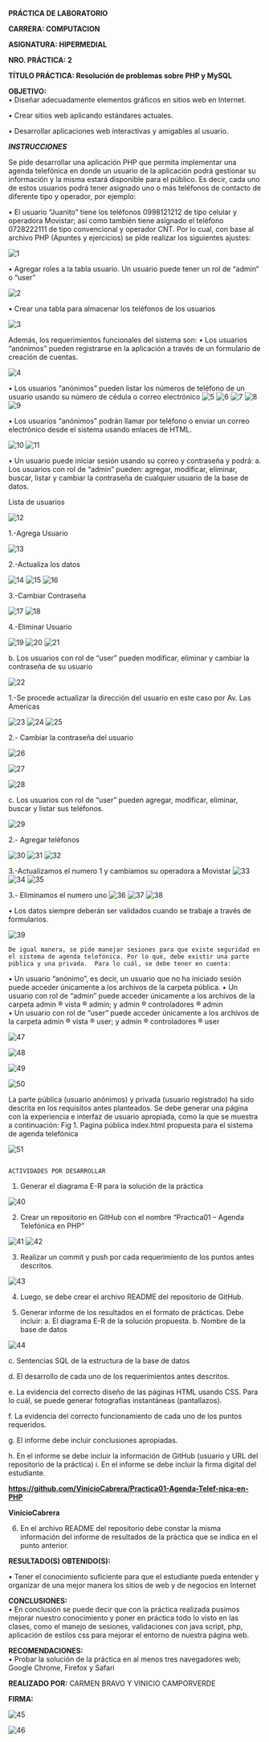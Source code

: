 
**PRÁCTICA DE LABORATORIO**
 
 
**CARRERA: COMPUTACION**

**ASIGNATURA: HIPERMEDIAL**

**NRO. PRÁCTICA: 	2**

**TÍTULO PRÁCTICA: Resolución de problemas sobre PHP y MySQL** 
 
**OBJETIVO:**  
•	Diseñar adecuadamente elementos gráficos en sitios web en Internet. 

•	Crear sitios web aplicando estándares actuales. 

•	Desarrollar aplicaciones web interactivas y amigables al usuario. 

***INSTRUCCIONES***  
                                                                              
                                                                              
Se pide desarrollar una aplicación PHP que permita implementar una agenda telefónica en donde un usuario de la aplicación podrá gestionar su información y la misma estará disponible para el público. Es decir, cada uno de estos usuarios podrá tener asignado uno o más teléfonos de contacto de diferente tipo y operador, por ejemplo: 

•	El usuario “Juanito” tiene los teléfonos 0998121212 de tipo celular y operadora Movistar; así como también tiene asignado el teléfono 0728222111 de tipo convencional y operador CNT. 
Por lo cual, con base al archivo PHP (Apuntes y ejercicios) se pide realizar los siguientes ajustes: 

![1](https://user-images.githubusercontent.com/49033767/119548275-a7cf8200-bd5b-11eb-858d-aa1a9db7dc4f.png)

• Agregar roles a la tabla usuario. Un usuario puede tener un rol de “admin” o “user”

 ![2](https://user-images.githubusercontent.com/49033767/119548379-c9c90480-bd5b-11eb-890e-660d848a164b.png)

•	Crear una tabla para almacenar los teléfonos de los usuarios 

 ![3](https://user-images.githubusercontent.com/49033767/119548380-ca619b00-bd5b-11eb-87e0-86ac16378116.png)
 
Además, los requerimientos funcionales del sistema son: 
•	Los usuarios “anónimos” pueden registrarse en la aplicación a través de un formulario de creación de cuentas. 

 ![4](https://user-images.githubusercontent.com/49033767/119548382-ca619b00-bd5b-11eb-9075-769c95701842.png)

•	Los usuarios “anónimos”  pueden listar los números de teléfono de un usuario usando su número de cédula o correo electrónico 
 ![5](https://user-images.githubusercontent.com/49033767/119548384-cafa3180-bd5b-11eb-94f7-5ce78c01c45d.png)
![6](https://user-images.githubusercontent.com/49033767/119548386-cafa3180-bd5b-11eb-9f31-1e7da7449704.png)
![7](https://user-images.githubusercontent.com/49033767/119548388-cb92c800-bd5b-11eb-95af-cb2b959257c2.png)
![8](https://user-images.githubusercontent.com/49033767/119548390-cb92c800-bd5b-11eb-842c-3e2e32807941.png)
![9](https://user-images.githubusercontent.com/49033767/119548393-cc2b5e80-bd5b-11eb-9a37-d02f2dab4c95.png)
 
•	Los usuarios “anónimos” podrán llamar por teléfono o enviar un correo electrónico desde el sistema usando enlaces de HTML. 
 
 ![10](https://user-images.githubusercontent.com/49033767/119548396-ccc3f500-bd5b-11eb-8993-78419c15f1e1.png)
![11](https://user-images.githubusercontent.com/49033767/119548398-ccc3f500-bd5b-11eb-83ea-7c47c9ba1fd5.png)
 
•	Un usuario puede iniciar sesión usando su correo y contraseña y podrá: 
a.	Los usuarios con rol de “admin” pueden: agregar, modificar, eliminar, buscar, listar  y cambiar la contraseña de cualquier usuario de la base de datos. 

Lista de usuarios

 ![12](https://user-images.githubusercontent.com/49033767/119548400-cd5c8b80-bd5b-11eb-9643-47db793de9be.png)


1.-Agrega Usuario

 ![13](https://user-images.githubusercontent.com/49033767/119548402-cdf52200-bd5b-11eb-9c5b-1caaaba4d05f.png)
 
2.-Actualiza los datos
 
 ![14](https://user-images.githubusercontent.com/49033767/119548409-cdf52200-bd5b-11eb-8ede-8b145a0cb271.png)
![15](https://user-images.githubusercontent.com/49033767/119548410-ce8db880-bd5b-11eb-8190-0354521153e3.png)
![16](https://user-images.githubusercontent.com/49033767/119548412-ce8db880-bd5b-11eb-9da2-be1665ba38dd.png)
 
3.-Cambiar Contraseña

 ![17](https://user-images.githubusercontent.com/49033767/119548414-cf264f00-bd5b-11eb-9bd0-0df8edcdad02.png)
![18](https://user-images.githubusercontent.com/49033767/119548419-cf264f00-bd5b-11eb-98bf-b99e556f7b16.png)
 
4.-Eliminar Usuario
 
 ![19](https://user-images.githubusercontent.com/49033767/119548420-cf264f00-bd5b-11eb-9a53-549be3111d1a.png)
![20](https://user-images.githubusercontent.com/49033767/119548422-cfbee580-bd5b-11eb-8cc1-d08958f5d7f8.png)
![21](https://user-images.githubusercontent.com/49033767/119548425-cfbee580-bd5b-11eb-9371-6dfcac831e36.png)
 
 
b.	Los usuarios con rol de “user” pueden modificar, eliminar y cambiar la contraseña de su usuario

  ![22](https://user-images.githubusercontent.com/49033767/119548426-d0577c00-bd5b-11eb-8322-3a531c76b8ff.png)

1.-Se procede actualizar la dirección del usuario en este caso por Av. Las Americas
 
 ![23](https://user-images.githubusercontent.com/49033767/119548427-d0577c00-bd5b-11eb-9b45-0bf8fe6f41ae.png)
![24](https://user-images.githubusercontent.com/49033767/119548429-d0f01280-bd5b-11eb-8334-f49c94ba238f.png)
![25](https://user-images.githubusercontent.com/49033767/119548431-d0f01280-bd5b-11eb-8d40-4143a6ad1f46.png)
 

2.- Cambiar la contraseña del usuario

![26](https://user-images.githubusercontent.com/49033767/119548494-e2d1b580-bd5b-11eb-8a3f-3ad00d9c4ecc.png)
 
![27](https://user-images.githubusercontent.com/49033767/119548496-e36a4c00-bd5b-11eb-9c59-230db9875fa7.png)

![28](https://user-images.githubusercontent.com/49033767/119548497-e402e280-bd5b-11eb-8627-b494794ea821.png)

 
 
c.	Los usuarios con rol de “user” pueden agregar, modificar, eliminar, buscar y listar sus teléfonos. 

 ![29](https://user-images.githubusercontent.com/49033767/119548498-e402e280-bd5b-11eb-92d2-f9d13df3a3b8.png)

2.- Agregar teléfonos
 
 ![30](https://user-images.githubusercontent.com/49033767/119548501-e49b7900-bd5b-11eb-8412-44f9760cb34d.png)
![31](https://user-images.githubusercontent.com/49033767/119548505-e5340f80-bd5b-11eb-9059-8f7056663680.png)
![32](https://user-images.githubusercontent.com/49033767/119548507-e5340f80-bd5b-11eb-82bf-1a71973b106e.png)

 
 
 
3.-Actualizamos el numero 1 y cambiamos su operadora a Movistar
 ![33](https://user-images.githubusercontent.com/49033767/119548509-e5cca600-bd5b-11eb-8c4c-62483bcbeff6.png)
 ![34](https://user-images.githubusercontent.com/49033767/119548510-e5cca600-bd5b-11eb-959a-239f4a2946e8.png)
![35](https://user-images.githubusercontent.com/49033767/119548513-e6653c80-bd5b-11eb-8a02-f8475138d4f4.png)

  
3.- Eliminamos el numero uno
 ![36](https://user-images.githubusercontent.com/49033767/119548514-e6653c80-bd5b-11eb-9b6a-c99fc2d9ff73.png)
 ![37](https://user-images.githubusercontent.com/49033767/119548515-e6fdd300-bd5b-11eb-82fe-07c47978790c.png)
![38](https://user-images.githubusercontent.com/49033767/119548517-e6fdd300-bd5b-11eb-9e40-1d1e353cded8.png)

 
 
•	Los datos siempre deberán ser validados cuando se trabaje a través de formularios. 
 
![39](https://user-images.githubusercontent.com/49033767/119548519-e6fdd300-bd5b-11eb-81ae-2817987b0eff.png)
 
	De igual manera, se pide manejar sesiones para que existe seguridad en el sistema de agenda telefónica. Por lo qué, debe existir una parte pública y una privada.  Para lo cuál, se debe tener en cuenta: 
•	Un usuario “anónimo”, es decir, un usuario que no ha iniciado sesión puede acceder únicamente a los archivos de la carpeta pública. 
•	Un usuario con rol de “admin” puede acceder únicamente a los archivos de la carpeta admin ® vista ® admin; y admin ® controladores ® admin  
•	Un usuario con rol de “user” puede acceder únicamente a los archivos de la carpeta admin ® vista ® user; y admin ® controladores ® user 

![47](https://user-images.githubusercontent.com/49033767/119588366-4547a780-bd96-11eb-989d-42ba79d1d2f0.png)

![48](https://user-images.githubusercontent.com/49033767/119588367-45e03e00-bd96-11eb-9e7d-7f8ce21da812.png)

![49](https://user-images.githubusercontent.com/49033767/119588369-4678d480-bd96-11eb-882f-8b73fc1933b2.png)

![50](https://user-images.githubusercontent.com/49033767/119588371-4678d480-bd96-11eb-9dfd-7c8918acafb7.png)


La parte pública (usuario anónimos) y privada (usuario registrado) ha sido descrita en los requisitos antes planteados. Se debe generar una página con la experiencia e interfaz de usuario apropiada, como la que se muestra a continuación: 
Fig 1. Pagina pública index.html propuesta para el sistema de agenda telefónica 

![51](https://user-images.githubusercontent.com/49033767/119588372-47116b00-bd96-11eb-8fc7-8ac87d97c52d.jpg)

                                                                                ACTIVIDADES POR DESARROLLAR  

1. 	Generar el diagrama E-R para la solución de la práctica 

 ![40](https://user-images.githubusercontent.com/49033767/119548520-e7966980-bd5b-11eb-9802-36e3a81df608.png)


2. Crear un repositorio en GitHub con el nombre “Practica01 – Agenda Telefónica en PHP” 

![41](https://user-images.githubusercontent.com/49033767/119548521-e7966980-bd5b-11eb-9179-4169bb1b1f41.png)
![42](https://user-images.githubusercontent.com/49033767/119548522-e7966980-bd5b-11eb-9aed-25795f78f793.png)

 
 
3. Realizar un commit y push por cada requerimiento de los puntos antes descritos. 
 
![43](https://user-images.githubusercontent.com/49033767/119548523-e82f0000-bd5b-11eb-8c96-a76a97f79f09.png)

4. Luego, se debe crear el archivo README del repositorio de GitHub. 

5. Generar informe de los resultados en el formato de prácticas. Debe incluir: 
a.	El diagrama E-R de la solución propuesta. 
b.	Nombre de la base de datos 

 ![44](https://user-images.githubusercontent.com/49033767/119548524-e82f0000-bd5b-11eb-85b3-bea6f84ff69a.png)

c.	Sentencias SQL de la estructura de la base de datos 

d.	El desarrollo de cada uno de los requerimientos antes descritos.  

e.	La evidencia del correcto diseño de las páginas HTML usando CSS. Para lo cuál, se puede generar fotografías instantáneas (pantallazos).  

f.	La evidencia del correcto funcionamiento de cada uno de los puntos requeridos. 

g.	El informe debe incluir conclusiones apropiadas.  

h.	En el informe se debe incluir la información de GitHub (usuario y URL del repositorio de la práctica)  i. 	En el informe se debe incluir la firma digital del estudiante.

  **https://github.com/VinicioCabrera/Practica01-Agenda-Telef-nica-en-PHP**
  
  **VinicioCabrera**
  
6. En el archivo README del repositorio debe constar la misma información del informe de resultados de la práctica que se indica en el punto anterior. 
 
**RESULTADO(S) OBTENIDO(S):** 

• 	Tener el conocimiento suficiente para que el estudiante pueda entender y organizar de una mejor manera los sitios de web y de negocios en Internet 
 
**CONCLUSIONES:**  
• 	En conclusión se puede decir que con la práctica realizada pusimos mejorar nuestro conocimiento y poner en práctica todo lo visto en las clases, como el manejo de sesiones, validaciones con java script, php, aplicación de estilos css para mejorar el entorno de nuestra página web.
 
**RECOMENDACIONES:**  
	• 	Probar la solución de la práctica en al menos tres navegadores web; Google Chrome, Firefox y Safari
 
**REALIZADO POR:**  CARMEN BRAVO Y VINICIO CAMPORVERDE

**FIRMA:**

 ![45](https://user-images.githubusercontent.com/49033767/119548528-e82f0000-bd5b-11eb-9d7b-8d03078c04a3.png)
 
 ![46](https://user-images.githubusercontent.com/49033767/119566036-49f96500-bd70-11eb-8747-d4249ed734af.png)
 
